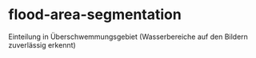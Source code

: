 # flood-area-segmentation
Einteilung in Überschwemmungsgebiet (Wasserbereiche auf den Bildern zuverlässig erkennt)
